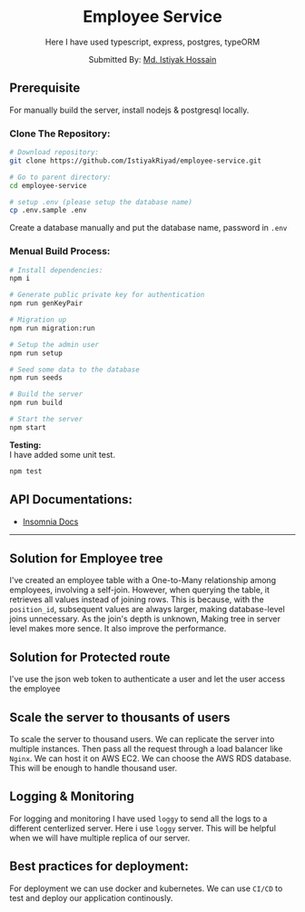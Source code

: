 <div align="center">
  <h1>Employee Service</h1>
  <p>
    Here I have used typescript, express, postgres, typeORM 
  </p>
  <p>Submitted By: <a href="https://github.com/IstiyakRiyad" target="_blank">Md. Istiyak Hossain</a> </p>
</div>

## Prerequisite
For manually build the server, install nodejs & postgresql locally. 


### Clone The Repository:

``` bash
# Download repository:
git clone https://github.com/IstiyakRiyad/employee-service.git

# Go to parent directory:
cd employee-service

# setup .env (please setup the database name)
cp .env.sample .env
```
Create a database manually and put the database name, password in `.env`


### Menual Build Process:
``` bash
# Install dependencies:
npm i

# Generate public private key for authentication
npm run genKeyPair

# Migration up
npm run migration:run

# Setup the admin user
npm run setup

# Seed some data to the database
npm run seeds

# Build the server
npm run build

# Start the server
npm start
```

<b>Testing:</b> <br />
I have added some unit test. 
``` bash
npm test
```

## API Documentations:
* [Insomnia Docs](https://github.com/IstiyakRiyad/employee-service/blob/main/docs/insomnia/Insomnia_apis.json)

___
## Solution for Employee tree
I've created an employee table with a One-to-Many relationship among employees, involving a self-join. However, when querying the table, it retrieves all values instead of joining rows. This is because, with the `position_id`, subsequent values are always larger, making database-level joins unnecessary. As the join's depth is unknown, Making tree in server level makes more sence. It also improve the performance.

## Solution for Protected route
I've use the json web token to authenticate a user and let the user access the employee

## Scale the server to thousants of users
To scale the server to thousand users. We can replicate the server into multiple instances. Then pass all the request through a load balancer like `Nginx`. We can host it on AWS EC2. We can choose the AWS RDS database. This will be enough to handle thousand user.

## Logging & Monitoring
For logging and monitoring I have used `loggy` to send all the logs to a different centerlized server. Here i use `loggy` server. This will be helpful when we will have multiple replica of our server.

## Best practices for deployment:
For deployment we can use docker and kubernetes. We can use `CI/CD` to test and deploy our application continously. 
